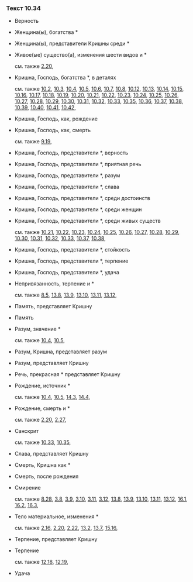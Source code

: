 ### Текст 10.34
	
- Верность

	
- Женщина(ы), богатства \*

	
- Женщина(ы), представители Кришны среди \*

	
- Живое(ые) существо(а), изменения шести видов и \*

	см. также  [2.20](../02/0220.md), 
	
- Кришна, Господь, богатства \*, в деталях

	см. также  [10.2](../10/1002.md),  [10.3](../10/1003.md),  [10.4](../10/1004.md),  [10.5](../10/1005.md),  [10.6](../10/1006.md),  [10.7](../10/1007.md),  [10.8](../10/1008.md),  [10.12](../10/1012.md),  [10.13](../10/1013.md),  [10.14](../10/1014.md),  [10.15](../10/1015.md),  [10.16](../10/1016.md),  [10.17](../10/1017.md),  [10.18](../10/1018.md),  [10.19](../10/1019.md),  [10.20](../10/1020.md),  [10.21](../10/1021.md),  [10.22](../10/1022.md),  [10.23](../10/1023.md),  [10.24](../10/1024.md),  [10.25](../10/1025.md),  [10.26](../10/1026.md),  [10.27](../10/1027.md),  [10.28](../10/1028.md),  [10.29](../10/1029.md),  [10.30](../10/1030.md),  [10.31](../10/1031.md),  [10.32](../10/1032.md),  [10.33](../10/1033.md),  [10.35](../10/1035.md),  [10.36](../10/1036.md),  [10.37](../10/1037.md),  [10.38](../10/1038.md),  [10.39](../10/1039.md),  [10.40](../10/1040.md),  [10.41](../10/1041.md),  [10.42](../10/1042.md), 
	
- Кришна, Господь, как, рождение

	
- Кришна, Господь, как, смерть

	см. также  [9.19](../09/0919.md), 
	
- Кришна, Господь, представители \*, верность

	
- Кришна, Господь, представители \*, приятная речь

	
- Кришна, Господь, представители \*, разум

	
- Кришна, Господь, представители \*, слава

	
- Кришна, Господь, представители \*, среди достоинств

	
- Кришна, Господь, представители \*, среди женщин

	
- Кришна, Господь, представители \*, среди живых существ

	см. также  [10.21](../10/1021.md),  [10.22](../10/1022.md),  [10.23](../10/1023.md),  [10.24](../10/1024.md),  [10.25](../10/1025.md),  [10.26](../10/1026.md),  [10.27](../10/1027.md),  [10.28](../10/1028.md),  [10.29](../10/1029.md),  [10.30](../10/1030.md),  [10.31](../10/1031.md),  [10.32](../10/1032.md),  [10.33](../10/1033.md),  [10.37](../10/1037.md),  [10.38](../10/1038.md), 
	
- Кришна, Господь, представители \*, стойкость

	
- Кришна, Господь, представители \*, терпение

	
- Кришна, Господь, представители \*, удача

	
- Непривязанность, терпение и \*

	см. также  [8.5](../08/0805.md),  [13.8](../13/1308.md),  [13.9](../13/1309.md),  [13.10](../13/1310.md),  [13.11](../13/1311.md),  [13.12](../13/1312.md), 
	
- Память, представляет Кришну

	
- Память

	
- Разум, значение \*

	см. также  [10.4](../10/1004.md),  [10.5](../10/1005.md), 
	
- Разум, Кришна, представляет разум

	
- Разум, представляет Кришну

	
- Речь, прекрасная \* представляет Кришну

	
- Рождение, источник \*

	см. также  [10.4](../10/1004.md),  [10.5](../10/1005.md),  [14.3](../14/1403.md),  [14.4](../14/1404.md), 
	
- Рождение, смерть и \*

	см. также  [2.20](../02/0220.md),  [2.27](../02/0227.md), 
	
- Санскрит

	см. также  [10.33](../10/1033.md),  [10.35](../10/1035.md), 
	
- Слава, представляет Кришну

	
- Смерть, Кришна как \*

	
- Смерть, после рождения

	
- Смирение

	см. также  [8.28](../08/0828.md),  [3.8](../03/0308.md),  [3.9](../03/0309.md),  [3.10](../03/0310.md),  [3.11](../03/0311.md),  [3.12](../03/0312.md),  [13.8](../13/1308.md),  [13.9](../13/1309.md),  [13.10](../13/1310.md),  [13.11](../13/1311.md),  [13.12](../13/1312.md),  [16.1](../16/1601.md),  [16.2](../16/1602.md),  [16.3](../16/1603.md), 
	
- Тело материальное, изменения \*

	см. также  [2.16](../02/0216.md),  [2.20](../02/0220.md),  [2.22](../02/0222.md),  [13.2](../13/1302.md),  [13.7](../13/1307.md),  [15.16](../15/1516.md), 
	
- Терпение, представляет Кришну

	
- Терпение

	см. также  [12.18](../12/1218.md),  [12.19](../12/1219.md), 
	
- Удача

